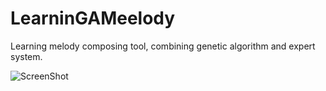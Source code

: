 # LearninGAMeelody

Learning melody composing tool, combining genetic algorithm and expert system.

![ScreenShot](https://raw.github.com/ashekochikhin/LearninGAMeelody/rus_lang/LGAM.png)
